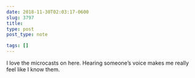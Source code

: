 ```yaml
---
date: 2018-11-30T02:03:17-0600
slug: 3797
title: 
type: post
post_type: note

tags: []
---
```

I love the microcasts on here. Hearing someone’s voice makes me really feel like I know them.



